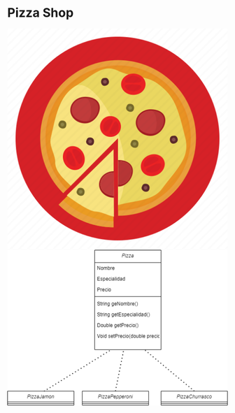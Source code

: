 # Pizza Shop

![PizzaShop](https://github.com/echicasprado/pizza-shop/blob/main/src/source/icon.png)
![PizzaShop Diagrama de Clases](https://github.com/echicasprado/pizza-shop/blob/main/src/source/DiagramaPizzaShop.png)
